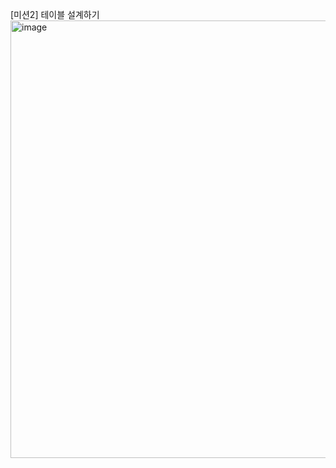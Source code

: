 [미션2] 테이블 설계하기
<img width="700" alt="image" src="https://github.com/user-attachments/assets/dae6c3e5-71f0-473f-bdc8-98dca402e5a1" />
